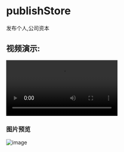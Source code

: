 # publishStore
发布个人,公司资本

## 视频演示:
![video](https://github.com/vsguji/publishStore/Resources/PPCamara_20180108182209.mov)

### 图片预览
![image](https://github.com/vsguji/publishStore/Resources/ScreenShot_20180115160234.png)
